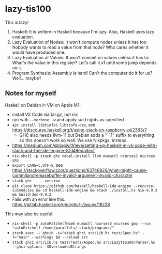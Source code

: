# lazy-tis100

This is lazy!

1. Haskell: It is written in Haskell because I'm lazy. Also, Haskell uses lazy evaluation.
2. Lazy Evaluation of Nodes: It won't compute nodes unless it has too: Nobody wants to read a value from that node? Who cares whether it would have produced one.
3. Lazy Evaluation of Values: It won't commit on values unless it has to: What's the value in this register? Let's call it x1 until some jump depends on it.
4. Program Synthesis: Assembly is hard! Can't the computer do it for us? Well... maybe?


## Notes for myself

Haskell on Debian in VM on Apple M1:
- install VS Code via tar.gz, not nix
- run with `--verbose -w` and apply suid rights as specified
- `apt install libtinfo5 libtinfo-dev`, see https://discourse.haskell.org/t/using-stack-on-raspberry-pi/2363/7
  - GHC also needs llvm-11 but Debian adds a "-11" suffix to everything so this doesn't work so well. We use Nixpkgs, instead.
- https://medium.com/@dogwith1eye/setting-up-haskell-in-vs-code-with-stack-and-the-ide-engine-81d49eda3ecf
- `nix-shell -p stack ghc cabal-install llvm numactl ncurses5 ncurses gmp`
- `export LANG=C.UTF-8`, see https://stackoverflow.com/questions/63746826/what-might-cause-commitandreleasebuffer-invalid-argument-invalid-character
- `stack ghc -- --version`
- `git clone https://github.com/haskell/haskell-ide-engine --recurse-submodules && cd haskell-ide-engine && stack ./install.hs hie-9.0.2 && build-doc-9.0.2`
- Fails with an error like this: https://gitlab.haskell.org/ghc/ghc/-/issues/18228

This may also be useful:
- `nix-shell -p autoPatchelfHook numactl ncurses5 ncurses gmp --run "autoPatchelf /home/parallels/.stack/programs/"`
- `stack exec -- ghcid -c="stack ghci src/Lib.hs test/Spec.hs" -T="main" --warnings $@ --reload src`
- `stack ghci src/Lib.hs test/Tests/ASpec.hs src/LazyTIS100/Parser.hs --ghci-options -XOverloadedStrings`
